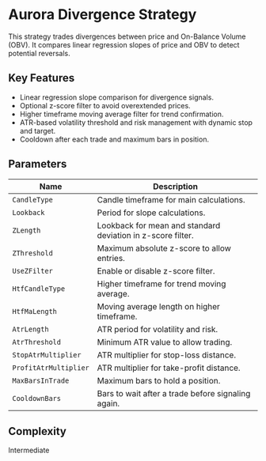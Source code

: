 # Aurora Divergence Strategy

This strategy trades divergences between price and On-Balance Volume (OBV). It compares linear regression slopes of price and OBV to detect potential reversals.

## Key Features

- Linear regression slope comparison for divergence signals.
- Optional z-score filter to avoid overextended prices.
- Higher timeframe moving average filter for trend confirmation.
- ATR-based volatility threshold and risk management with dynamic stop and target.
- Cooldown after each trade and maximum bars in position.

## Parameters

| Name | Description |
|------|-------------|
| `CandleType` | Candle timeframe for main calculations. |
| `Lookback` | Period for slope calculations. |
| `ZLength` | Lookback for mean and standard deviation in z-score filter. |
| `ZThreshold` | Maximum absolute z-score to allow entries. |
| `UseZFilter` | Enable or disable z-score filter. |
| `HtfCandleType` | Higher timeframe for trend moving average. |
| `HtfMaLength` | Moving average length on higher timeframe. |
| `AtrLength` | ATR period for volatility and risk. |
| `AtrThreshold` | Minimum ATR value to allow trading. |
| `StopAtrMultiplier` | ATR multiplier for stop-loss distance. |
| `ProfitAtrMultiplier` | ATR multiplier for take-profit distance. |
| `MaxBarsInTrade` | Maximum bars to hold a position. |
| `CooldownBars` | Bars to wait after a trade before signaling again. |

## Complexity

Intermediate

